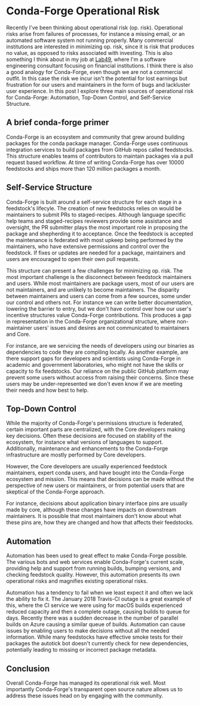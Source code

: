 # Conda-Forge Operational Risk

Recently I've been thinking about operational risk (op. risk).
Operational risks arise from failures of processes, for instance a missing email, or an automated software system not running properly.
Many commercial institutions are interested in minimizing op. risk, since it is risk that produces no value, as opposed to risks associated with investing.
This is also something I think about in my job at [Lab49](https://www.lab49.com/), where I'm a software engineering consultant focusing on financial institutions.
I think there is also a good analogy for Conda-Forge, even though we are not a commercial outfit.
In this case the risk we incur isn't the potential for lost earnings but frustration for our users and maintainers in the form of bugs and lackluster user experience.
In this post I explore three main sources of operational risk for Conda-Forge: Automation, Top-Down Control, and Self-Service Structure.

## A brief conda-forge primer
Conda-Forge is an ecosystem and community that grew around building packages for the conda package manager.
Conda-Forge uses continuous integration services to build packages from GitHub repos called feedstocks.
This structure enables teams of contributors to maintain packages via a pull request based workflow.
At time of writing Conda-Forge has over 10000 feedstocks and ships more than 120 million packages a month.

## Self-Service Structure
Conda-Forge is built around a self-service structure for each stage in a feedstock's lifecyle.
The creation of new feedstocks relies on would be maintainers to submit PRs to staged-recipes.
Although language specific help teams and staged-recipes reviewers provide some assistance and oversight, the PR submitter plays the most important role in proposing the package and shepherding it to acceptance.
Once the feedstock is accepted the maintenance is federated with most upkeep being performed by the maintainers, who have extensive permissions and control over the feedstock.
If fixes or updates are needed for a package, maintainers and users are encouraged to open their own pull requests.

This structure can present a few challenges for minimizing op. risk.
The most important challenge is the disconnect between feedstock maintainers and users.
While most maintainers are package users, most of our users are not maintainers, and are unlikely to become maintainers.
The disparity between maintainers and users can come from a few sources, some under our control and others not.
For instance we can write better documentation, lowering the barrier to entry, but
we don't have control over how our user's incentive structures value Conda-Forge contributions.
This produces a gap in representation in the Conda-Forge organizational structure, where non-maintainer users' issues and desires are not communicated to maintainers and Core.

For instance, are we servicing the needs of developers using our binaries as dependencies to code they are compiling locally.
As another example, are there support gaps for developers and scientists using Conda-Forge in academic and government laboratories, who might not have the skills or capacity to fix feedstocks.
Our reliance on the public GitHub platform may prevent some users without access from raising their concerns.
Since these users may be under-represented we don't even know if we are meeting their needs and how best to help.

## Top-Down Control
While the majority of Conda-Forge's permissions structure is federated, certain important parts are centralized, with the Core developers making key decisions.
Often these decisions are focused on stability of the ecosystem, for instance what versions of languages to support.
Additionally, maintenance and enhancements to the Conda-Forge infrastructure are mostly performed by Core developers.

However, the Core developers are usually experienced feedstock maintainers, expert conda users, and have bought into the Conda-Forge ecosystem and mission.
This means that decisions can be made without the perspective of new users or maintainers, or from potential users that are skeptical of the Conda-Forge approach.

For instance, decisions about application binary interface pins are usually made by core, although these changes have impacts on downstream maintainers.
It is possible that most maintainers don't know about what these pins are, how they are changed and how that affects their feedstocks.

## Automation

Automation has been used to great effect to make Conda-Forge possible.
The various bots and web services enable Conda-Forge's current scale, providing help and support from running builds, bumping versions, and checking feedstock quality.
However, this automation presents its own operational risks and magnifies existing operational risks.

Automation has a tendency to fail when we least expect it and often we lack the ability to fix it.
The January 2018 Travis-CI outage is a great example of this, where the CI service we were using for macOS builds experienced reduced capacity and then a complete outage, causing builds to queue for days.
Recently there was a sudden decrease in the number of parallel builds on Azure causing a similar queue of builds.
Automation can cause issues by enabling users to make decisions without all the needed information.
While many feedstocks have effective smoke tests for their packages the autotick bot doesn't currently check for new dependencies, potentially leading to missing or incorrect package metadata.

## Conclusion
Overall Conda-Forge has managed its operational risk well.
Most importantly Conda-Forge's transparent open source nature allows us to address these issues head on by engaging with the community.
